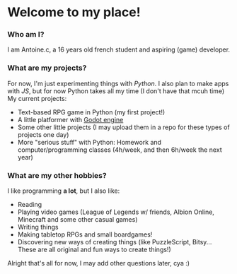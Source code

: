 # Welcome to my place!

### Who am I?
I am Antoine.c, a 16 years old french student and aspiring (game) developer.

### What are my projects?
For now, I'm just experimenting things with *Python*. I also plan to make apps with *JS*, but for now Python takes all my time (I don't have that mcuh time)
My current projects:
* Text-based RPG game in Python (my first project!)
* A little platformer with [Godot engine](http://godotengine.org)
* Some other little projects (I may upload them in a repo for these types of projects one day)
* More "serious stuff" with Python: Homework and computer/programming classes (4h/week, and then 6h/week the next year)

### What are my other hobbies?
I like programming **a lot**, but I also like:
* Reading
* Playing video games (League of Legends w/ friends, Albion Online, Minecraft and some other casual games)
* Writing things
* Making tabletop RPGs and small boardgames!
* Discovering new ways of creating things (like PuzzleScript, Bitsy... These are all original and fun ways to create things!)

Alright that's all for now, I may add other questions later, cya :)

